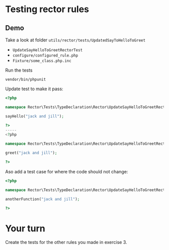 # Testing rector rules

## Demo

Take a look at folder `utils/rector/tests/UpdatedSayToHelloToGreet`

- `UpdateSayHelloToGreetRectorTest`
- `configure/configured_rule.php`
- `Fixture/some_class.php.inc`

Run the tests 

```shell
vendor/bin/phpunit
```

Update test to make it pass:

```php
<?php

namespace Rector\Tests\TypeDeclaration\Rector\UpdateSayHelloToGreetRector\Fixture;

sayHello("jack and jill");

?>
-----
<?php

namespace Rector\Tests\TypeDeclaration\Rector\UpdateSayHelloToGreetRector\Fixture;

greet("jack and jill");

?>
```


Aso add a test case for where the code should not change:

```php
<?php

namespace Rector\Tests\TypeDeclaration\Rector\UpdateSayHelloToGreetRector\Fixture;

anotherFunction("jack and jill");

?>
```


# Your turn

Create the tests for the other rules you made in exercise 3.